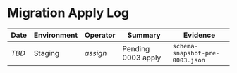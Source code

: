 # Migration Apply Log

| Date | Environment | Operator | Summary | Evidence |
| --- | --- | --- | --- | --- |
| _TBD_ | Staging | _assign_ | Pending 0003 apply | `schema-snapshot-pre-0003.json` |
